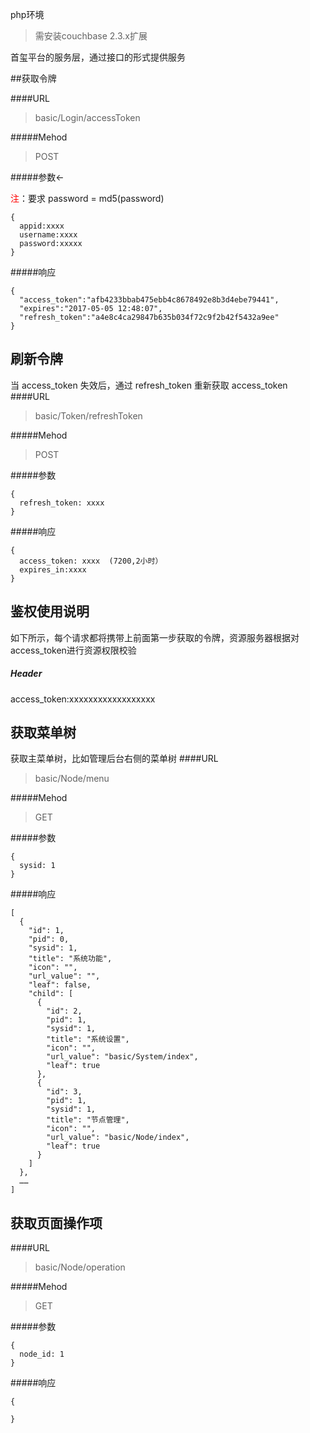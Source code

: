 php环境
>需安装couchbase 2.3.x扩展

首玺平台的服务层，通过接口的形式提供服务

##获取令牌

####URL
>basic/Login/accessToken

#####Mehod
>POST

#####参数<-

<font color="red">注</font>：要求 password = md5(password)

~~~
{
  appid:xxxx
  username:xxxx
  password:xxxxx
}
~~~

#####响应

~~~
{
  "access_token":"afb4233bbab475ebb4c8678492e8b3d4ebe79441",
  "expires":"2017-05-05 12:48:07",
  "refresh_token":"a4e8c4ca29847b635b034f72c9f2b42f5432a9ee"
}
~~~

## 刷新令牌
当 access_token 失效后，通过 refresh_token 重新获取 access_token
####URL
>basic/Token/refreshToken

#####Mehod
>POST

#####参数

~~~
{
  refresh_token: xxxx
}
~~~

#####响应

~~~
{
  access_token: xxxx  (7200,2小时）
  expires_in:xxxx
}
~~~

## 鉴权使用说明
如下所示，每个请求都将携带上前面第一步获取的令牌，资源服务器根据对access_token进行资源权限校验
##### Header

access_token:xxxxxxxxxxxxxxxxxx

##  获取菜单树
获取主菜单树，比如管理后台右侧的菜单树
####URL
>basic/Node/menu

#####Mehod
>GET

#####参数

~~~
{
  sysid: 1
}
~~~

#####响应

~~~
[
  {
    "id": 1,
    "pid": 0,
    "sysid": 1,
    "title": "系统功能",
    "icon": "",
    "url_value": "",
    "leaf": false,
    "child": [
      {
        "id": 2,
        "pid": 1,
        "sysid": 1,
        "title": "系统设置",
        "icon": "",
        "url_value": "basic/System/index",
        "leaf": true
      },
      {
        "id": 3,
        "pid": 1,
        "sysid": 1,
        "title": "节点管理",
        "icon": "",
        "url_value": "basic/Node/index",
        "leaf": true
      }
    ]
  },
  ……
]
~~~

## 获取页面操作项

####URL
>basic/Node/operation

#####Mehod
>GET

#####参数

~~~
{
  node_id: 1
}
~~~

#####响应

~~~
{
  
}
~~~
